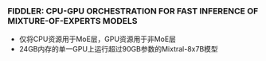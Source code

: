 ### FIDDLER: CPU-GPU ORCHESTRATION FOR FAST  INFERENCE OF MIXTURE-OF-EXPERTS MODELS
- 仅将CPU资源用于MoE层，GPU资源用于非MoE层
- 24GB内存的单一GPU上运行超过90GB参数的Mixtral-8x7B模型
